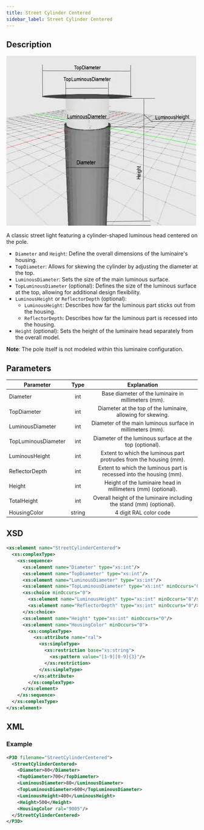 ```yaml
---
title: Street Cylinder Centered
sidebar_label: Street Cylinder Centered
---
```


## Description

![Street Cylinder Centered](/img/docs/geometry/parametric/street-cylinder-centered.webp)

A classic street light featuring a cylinder-shaped luminous head centered on the pole.

- `Diameter` and `Height`: Define the overall dimensions of the luminaire's housing.
- `TopDiameter`: Allows for skewing the cylinder by adjusting the diameter at the top.
- `LuminousDiameter`: Sets the size of the main luminous surface.
- `TopLuminousDiameter` (optional): Defines the size of the luminous surface at the top, allowing for additional design flexibility.
- `LuminousHeight` or `ReflectorDepth` (optional):
  - `LuminousHeight`: Describes how far the luminous part sticks out from the housing.
  - `ReflectorDepth`: Describes how far the luminous part is recessed into the housing.
- `Height` (optional): Sets the height of the luminaire head separately from the overall model.

**Note**: The pole itself is not modeled within this luminaire configuration.

## Parameters

| Parameter           | Type   | Explanation                                                       |
| ------------------- | :----: | :----------------------------------------------------------------: |
| Diameter            | int    | Base diameter of the luminaire in millimeters (mm).               |
| TopDiameter         | int    | Diameter at the top of the luminaire, allowing for skewing.       |
| LuminousDiameter    | int    | Diameter of the main luminous surface in millimeters (mm).        |
| TopLuminousDiameter | int    | Diameter of the luminous surface at the top (optional).           |
| LuminousHeight      | int    | Extent to which the luminous part protrudes from the housing (mm).|
| ReflectorDepth      | int    | Extent to which the luminous part is recessed into the housing (mm).|
| Height              | int    | Height of the luminaire head in millimeters (mm) (optional).      |
| TotalHeight         | int    | Overall height of the luminaire including the stand (mm) (optional).|
| HousingColor        | string | 4 digit RAL color code                                            |

## XSD

```xml
<xs:element name="StreetCylinderCentered">
  <xs:complexType>
    <xs:sequence>
      <xs:element name="Diameter" type="xs:int"/>
      <xs:element name="TopDiameter" type="xs:int"/>
      <xs:element name="LuminousDiameter" type="xs:int"/>
      <xs:element name="TopLuminousDiameter" type="xs:int" minOccurs="0"/>
      <xs:choice minOccurs="0">
        <xs:element name="LuminousHeight" type="xs:int" minOccurs="0"/>
        <xs:element name="ReflectorDepth" type="xs:int" minOccurs="0"/>
      </xs:choice>
      <xs:element name="Height" type="xs:int" minOccurs="0"/>
      <xs:element name="HousingColor" minOccurs="0">
        <xs:complexType>
          <xs:attribute name="ral">
            <xs:simpleType>
              <xs:restriction base="xs:string">
                <xs:pattern value="[1-9][0-9]{3}"/>
              </xs:restriction>
            </xs:simpleType>
          </xs:attribute>
        </xs:complexType>
      </xs:element>
    </xs:sequence>
  </xs:complexType>
</xs:element>
```

## XML
### Example

```xml
<P3D filename="StreetCylinderCentered">
  <StreetCylinderCentered>
    <Diameter>80</Diameter>
    <TopDiameter>700</TopDiameter>
    <LuminousDiameter>80</LuminousDiameter>
    <TopLuminousDiameter>600</TopLuminousDiameter>
    <LuminousHeight>400</LuminousHeight>
    <Height>500</Height>
    <HousingColor ral="9005"/> 
  </StreetCylinderCentered>
</P3D>
```